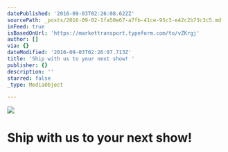 ```yaml
---
datePublished: '2016-09-03T02:26:08.622Z'
sourcePath: _posts/2016-09-02-1fa50e67-a7fb-41ce-95c3-e42c2b73c3c5.md
inFeed: true
isBasedOnUrl: 'https://markettransport.typeform.com/to/vZKrgj'
author: []
via: {}
dateModified: '2016-09-03T02:26:07.713Z'
title: 'Ship with us to your next show! '
publisher: {}
description: ''
starred: false
_type: MediaObject

---
```

![](https://the-grid-user-content.s3-us-west-2.amazonaws.com/7cfd77b3-d886-41c5-b117-d35ec9fb84f5.jpg)

# Ship with us to your next show!